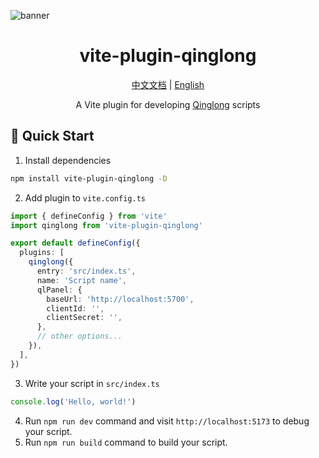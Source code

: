 ![banner](https://socialify.git.ci/xiaohuohumax/vite-plugin-qinglong/image?font=Bitter&forks=1&issues=1&language=1&name=1&owner=1&pattern=Plus&pulls=1&stargazers=1&theme=Auto)

<div align="center">
  <h1>vite-plugin-qinglong</h1>
  <p>
    <a href="https://github.com/xiaohuohumax/vite-plugin-qinglong/blob/main/README_ZH.md">中文文档</a> |
    <a href="https://github.com/xiaohuohumax/vite-plugin-qinglong/blob/main/README.md">English</a>
  </p>
  <p>A Vite plugin for developing <a href="https://github.com/whyour/qinglong">Qinglong</a> scripts</p>
</div>

## 🚀 Quick Start

1. Install dependencies

```bash
npm install vite-plugin-qinglong -D
```

2. Add plugin to `vite.config.ts`

```typescript
import { defineConfig } from 'vite'
import qinglong from 'vite-plugin-qinglong'

export default defineConfig({
  plugins: [
    qinglong({
      entry: 'src/index.ts',
      name: 'Script name',
      qlPanel: {
        baseUrl: 'http://localhost:5700',
        clientId: '',
        clientSecret: '',
      },
      // other options...
    }),
  ],
})
```

3. Write your script in `src/index.ts`

```typescript
console.log('Hello, world!')
```

4. Run `npm run dev` command and visit `http://localhost:5173` to debug your script.
5. Run `npm run build` command to build your script.
